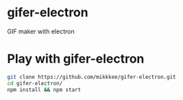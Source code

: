 # gifer-electron
GIF maker with electron


# Play with gifer-electron

```bash
git clone https://github.com/mikkkee/gifer-electron.git
cd gifer-electron/
npm install && npm start
```
